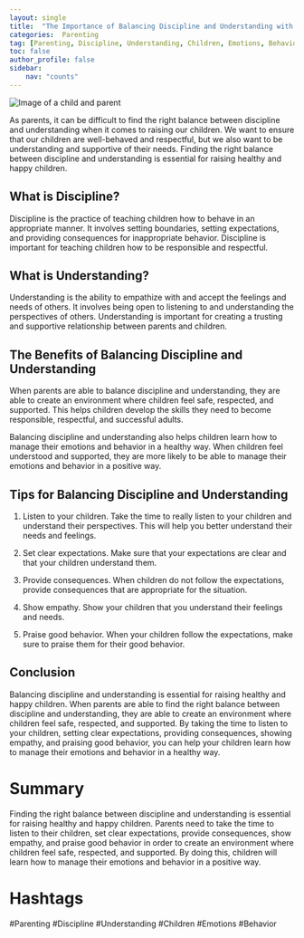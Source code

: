 ```yaml
---
layout: single
title:  "The Importance of Balancing Discipline and Understanding with Your Children"
categories:  Parenting
tag: [Parenting, Discipline, Understanding, Children, Emotions, Behavior, ]
toc: false
author_profile: false
sidebar:
    nav: "counts"
---
```

    
![Image of a child and parent](https://images.pexels.com/photos/1458862/pexels-photo-1458862.jpeg?auto=compress&cs=tinysrgb&dpr=2&h=650&w=940)

As parents, it can be difficult to find the right balance between discipline and understanding when it comes to raising our children. We want to ensure that our children are well-behaved and respectful, but we also want to be understanding and supportive of their needs. Finding the right balance between discipline and understanding is essential for raising healthy and happy children.

## What is Discipline?

Discipline is the practice of teaching children how to behave in an appropriate manner. It involves setting boundaries, setting expectations, and providing consequences for inappropriate behavior. Discipline is important for teaching children how to be responsible and respectful.

## What is Understanding?

Understanding is the ability to empathize with and accept the feelings and needs of others. It involves being open to listening to and understanding the perspectives of others. Understanding is important for creating a trusting and supportive relationship between parents and children.

## The Benefits of Balancing Discipline and Understanding

When parents are able to balance discipline and understanding, they are able to create an environment where children feel safe, respected, and supported. This helps children develop the skills they need to become responsible, respectful, and successful adults.

Balancing discipline and understanding also helps children learn how to manage their emotions and behavior in a healthy way. When children feel understood and supported, they are more likely to be able to manage their emotions and behavior in a positive way.

## Tips for Balancing Discipline and Understanding

1. Listen to your children. Take the time to really listen to your children and understand their perspectives. This will help you better understand their needs and feelings.

2. Set clear expectations. Make sure that your expectations are clear and that your children understand them.

3. Provide consequences. When children do not follow the expectations, provide consequences that are appropriate for the situation.

4. Show empathy. Show your children that you understand their feelings and needs.

5. Praise good behavior. When your children follow the expectations, make sure to praise them for their good behavior.

## Conclusion

Balancing discipline and understanding is essential for raising healthy and happy children. When parents are able to find the right balance between discipline and understanding, they are able to create an environment where children feel safe, respected, and supported. By taking the time to listen to your children, setting clear expectations, providing consequences, showing empathy, and praising good behavior, you can help your children learn how to manage their emotions and behavior in a healthy way.

# Summary

Finding the right balance between discipline and understanding is essential for raising healthy and happy children. Parents need to take the time to listen to their children, set clear expectations, provide consequences, show empathy, and praise good behavior in order to create an environment where children feel safe, respected, and supported. By doing this, children will learn how to manage their emotions and behavior in a positive way. 

# Hashtags

#Parenting #Discipline #Understanding #Children #Emotions #Behavior